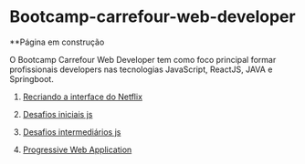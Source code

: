 # Bootcamp-carrefour-web-developer

**Página em construção

O Bootcamp Carrefour Web Developer tem como foco principal formar profissionais developers nas tecnologias JavaScript, ReactJS, JAVA e Springboot.

1. [Recriando a interface do Netflix](/recriando-interface-netflix)

2. [Desafios iniciais js](/desafios-iniciais-js)

3. [Desafios intermediários js](/desafios-Intermediarios-Js)

4. [Progressive Web Application](/progressive-web-application)
